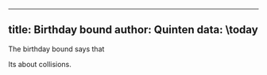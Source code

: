 ---
title: Birthday bound
author: Quinten
data: \today
----

The birthday bound says that 

Its about collisions. 